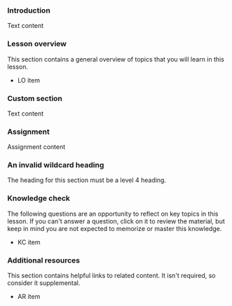 ### Introduction

Text content

### Lesson overview

This section contains a general overview of topics that you will learn in this lesson.

- LO item

### Custom section

Text content

### Assignment

<div class="lesson-content__panel" markdown="1">

Assignment content

</div>

### An invalid wildcard heading

The heading for this section must be a level 4 heading.

### Knowledge check

The following questions are an opportunity to reflect on key topics in this lesson. If you can't answer a question, click on it to review the material, but keep in mind you are not expected to memorize or master this knowledge.

- KC item

### Additional resources

This section contains helpful links to related content. It isn't required, so consider it supplemental.

- AR item

